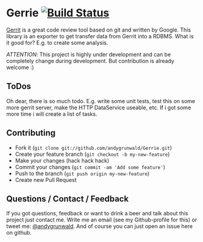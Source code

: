 # Gerrie [![Build Status](https://secure.travis-ci.org/andygrunwald/Gerrie.png)](http://travis-ci.org/andygrunwald/Gerrie)

[Gerrit](https://code.google.com/p/gerrit/) is a great code review tool based on git and written by Google.
This library is an exporter to get transfer data from Gerrit into a RDBMS.
What is it good for? E.g. to create some analysis.

*ATTENTION*: This project is highly under development and can be completely change during development. But contribution is already welcome :)

## ToDos

Oh dear, there is so much todo.
E.g. write some unit tests, test this on some more gerrit server, make the HTTP DataService useable, etc.
If i got some more time i will create a list of tasks.

## Contributing

* Fork it (`git clone git://github.com/andygrunwald/Gerrie.git`)
* Create your feature branch (`git checkout -b my-new-feature`)
* Make your changes (hack hack hack)
* Commit your changes (`git commit -am 'Add some feature'`)
* Push to the branch (`git push origin my-new-feature`)
* Create new Pull Request

## Questions / Contact / Feedback

If you got questions, feedback or want to drink a beer and talk about this project just contact me.
Write me an email (see my Github-profile for this) or tweet me: [@andygrunwald](http://twitter.com/andygrunwald).
And of course you can just open an issue here on github.